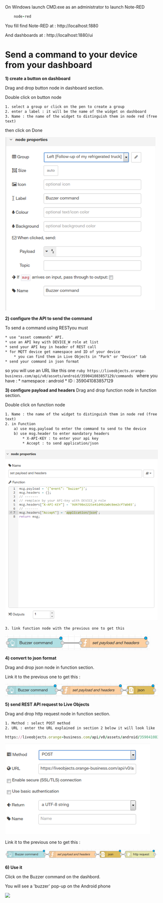 On Windows launch CMD.exe as an administrator to launch Note-RED

```ruby
    node-red
```

You fill find Note-RED at : http://localhost:1880

And dashboards at : http://localhost:1880/ui

# Send a command to your device from your dashboard #

**1) create a button on dashboard**

Drag and drop button node in dashboard section.

Double click on button node 

	1. select a group or click on the pen to create a group
	2. enter a label : it will be the name of the widget on dashboard
	3. Name : the name of the widget to distinguish them in node red (free text)
then click on Done

![](img/configurebutton.png)

**2) configure the API to send the command**

To send a command using RESTyou must
	
	* use "asset commands" API. 
	* use an API key with DEVICE_W role at list
	* send your API key in header of REST call
	* for MQTT device get namespace and ID of your device 
		* you can find them in Live Objects in "Park" or "Device" tab
	* send your command in json format

so you will use an URL like this one
	```ruby
	https://liveobjects.orange-business.com/api/v0/assets/android/359041083857129/commands
	```
	where you have :
		* namespace : android
		* ID : 359041083857129
		
**3) configure payload and headers**
Drag and drop function node in function section.

Double click on function node 

	1. Name : the name of the widget to distinguish them in node red (free text) 
	2. in Function 
		a) use msg.payload to enter the command to send to the device
		b) use msg.header to enter mandatory headers
			* X-API-KEY : to enter your api key 
			* Accept : to send application/json
	
![](img/headerpayload.png)

	3. link function node with the previous one to get this

![](img/flowfunctionbutton.png)

**4) convert to json format**	

Drag and drop json node in function section.

Link it to the previous one to get this :

![](img/flowjsonfunctionbutton.png)

**5) send REST API request to Live Objects**	

Drag and drop http request node in function section.

	1. Method : select POST method
	2. URL : enter the URL explained in section 2 below it will look like 
	
```ruby
https://liveobjects.orange-business.com/api/v0/assets/android/359041083857129/commands
```

![](img/confighttprequest.png)

Link it to the previous one to get this :

![](img/commandflow.png)

**6) Use it**

Click on the Buzzer command on the dashbord.

You will see a 'buzzer' pop-up on the Android phone 

![](img/androidbuzzer.png)
